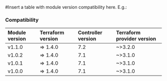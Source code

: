 #Insert a table with module version compatibility here. E.g.:

### Compatibility

| Module version | Terraform version | Controller version | Terraform provider version |
| :------------- | :---------------- | :----------------- | :------------------------- |
| v1.1.0         | => 1.4.0          | 7.2                | ~>3.2.0                    |
| v1.0.2         | => 1.4.0          | 7.1                | ~>3.1.0                    |
| v1.0.1         | => 1.4.0          | 7.1                | ~>3.1.0                    |
| v1.0.0         | => 1.4.0          | 7.1                | ~>3.1.0                    |
